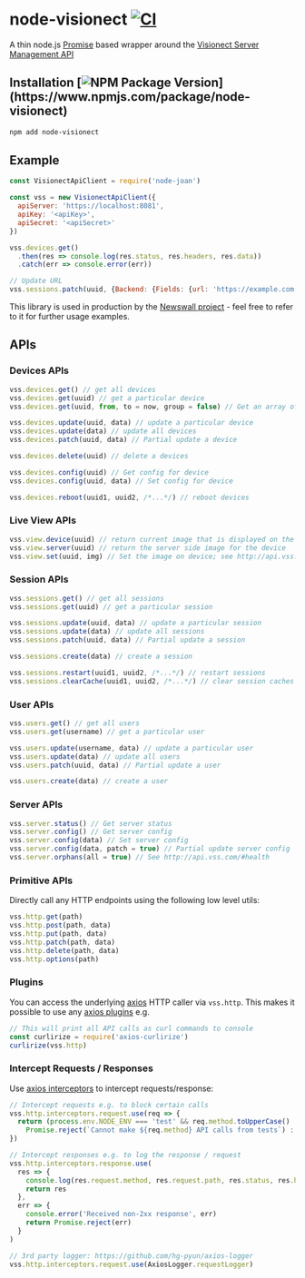 # node-visionect [![CI](https://github.com/pathikrit/node-visionect/actions/workflows/ci.yml/badge.svg?branch=main)](https://github.com/pathikrit/node-visionect/actions/workflows/ci.yml)

A thin node.js [Promise](https://developer.mozilla.org/en-US/docs/Web/JavaScript/Reference/Global_Objects/Promise) based wrapper around the [Visionect Server Management API](http://api.visionect.com/)

## Installation [![NPM Package Version](https://img.shields.io/npm/v/node-visionect.svg?)](https://www.npmjs.com/package/node-visionect)
```sh
npm add node-visionect
```
## Example
```js
const VisionectApiClient = require('node-joan')

const vss = new VisionectApiClient({
  apiServer: 'https://localhost:8081',
  apiKey: '<apiKey>',
  apiSecret: '<apiSecret>'
})

vss.devices.get()
  .then(res => console.log(res.status, res.headers, res.data))
  .catch(err => console.error(err))

// Update URL
vss.sessions.patch(uuid, {Backend: {Fields: {url: 'https://example.com'}}})
```
This library is used in production by the [Newswall project](https://github.com/pathikrit/newswall) - feel free to refer to it for further usage examples.

## APIs

### Devices APIs
```js
vss.devices.get() // get all devices
vss.devices.get(uuid) // get a particular device
vss.devices.get(uuid, from, to = now, group = false) // Get an array of historical statuses; See http://api.vss.com/#device-status-device-status

vss.devices.update(uuid, data) // update a particular device
vss.devices.update(data) // update all devices
vss.devices.patch(uuid, data) // Partial update a device

vss.devices.delete(uuid) // delete a devices

vss.devices.config(uuid) // Get config for device
vss.devices.config(uuid, data) // Set config for device

vss.devices.reboot(uuid1, uuid2, /*...*/) // reboot devices
```

### Live View APIs
```js
vss.view.device(uuid) // return current image that is displayed on the device
vss.view.server(uuid) // return the server side image for the device
vss.view.set(uuid, img) // Set the image on device; see http://api.vss.com/#backends
```

### Session APIs
```js
vss.sessions.get() // get all sessions
vss.sessions.get(uuid) // get a particular session

vss.sessions.update(uuid, data) // update a particular session
vss.sessions.update(data) // update all sessions
vss.sessions.patch(uuid, data) // Partial update a session

vss.sessions.create(data) // create a session

vss.sessions.restart(uuid1, uuid2, /*...*/) // restart sessions
vss.sessions.clearCache(uuid1, uuid2, /*...*/) // clear session caches
```

### User APIs
```js
vss.users.get() // get all users
vss.users.get(username) // get a particular user

vss.users.update(username, data) // update a particular user
vss.users.update(data) // update all users
vss.users.patch(uuid, data) // Partial update a user

vss.users.create(data) // create a user
```

### Server APIs
```js
vss.server.status() // Get server status
vss.server.config() // Get server config
vss.server.config(data) // Set server config
vss.server.config(data, patch = true) // Partial update server config
vss.server.orphans(all = true) // See http://api.vss.com/#health
```

### Primitive APIs
Directly call any HTTP endpoints using the following low level utils:
```js
vss.http.get(path)
vss.http.post(path, data)
vss.http.put(path, data)
vss.http.patch(path, data)
vss.http.delete(path, data)
vss.http.options(path)
```

### Plugins
You can access the underlying [axios](https://axios-http.com/) HTTP caller via `vss.http`.
This makes it possible to use any [axios plugins](https://www.npmjs.com/search?ranking=popularity&q=axios) e.g.
```js
// This will print all API calls as curl commands to console
const curlirize = require('axios-curlirize')
curlirize(vss.http)
```

### Intercept Requests / Responses
Use [axios interceptors](https://axios-http.com/docs/interceptors) to intercept requests/response:
```js
// Intercept requests e.g. to block certain calls
vss.http.interceptors.request.use(req => {
  return (process.env.NODE_ENV === 'test' && req.method.toUpperCase() !== 'GET') ?
    Promise.reject(`Cannot make ${req.method} API calls from tests`) : req
})

// Intercept responses e.g. to log the response / request
vss.http.interceptors.response.use(
  res => {
    console.log(res.request.method, res.request.path, res.status, res.headers)
    return res
  },
  err => {
    console.error('Received non-2xx response', err)
    return Promise.reject(err)
  }
)

// 3rd party logger: https://github.com/hg-pyun/axios-logger
vss.http.interceptors.request.use(AxiosLogger.requestLogger)
```
